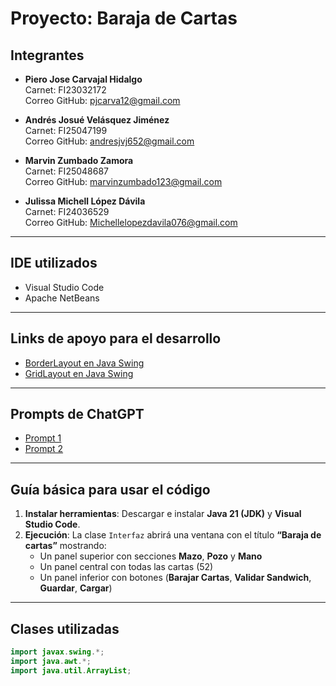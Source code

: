 # Proyecto: Baraja de Cartas

## Integrantes
- **Piero Jose Carvajal Hidalgo**  
  Carnet: FI23032172  
  Correo GitHub: pjcarva12@gmail.com  

- **Andrés Josué Velásquez Jiménez**  
  Carnet: FI25047199  
  Correo GitHub: andresjvj652@gmail.com  

- **Marvin Zumbado Zamora**  
  Carnet: FI25048687  
  Correo GitHub: marvinzumbado123@gmail.com  

- **Julissa Michell López Dávila**  
  Carnet: FI24036529  
  Correo GitHub: Michellelopezdavila076@gmail.com  

---

## IDE utilizados
- Visual Studio Code  
- Apache NetBeans  

---

## Links de apoyo para el desarrollo
- [BorderLayout en Java Swing](https://docs.oracle.com/javase/tutorial/uiswing/layout/border.html)  
- [GridLayout en Java Swing](https://docs.oracle.com/javase/tutorial/uiswing/layout/grid.html)  

---

## Prompts de ChatGPT
- [Prompt 1](https://chatgpt.com/share/68f6c11e-c4a0-800c-ba77-28ff8e3b7a3f)  
- [Prompt 2](https://chatgpt.com/share/68f6c332-3c58-800c-9d83-b144db9376bc)  

---

## Guía básica para usar el código
1. **Instalar herramientas**: Descargar e instalar **Java 21 (JDK)** y **Visual Studio Code**.  
2. **Ejecución**: La clase `Interfaz` abrirá una ventana con el título **“Baraja de cartas”** mostrando:  
   - Un panel superior con secciones **Mazo**, **Pozo** y **Mano**  
   - Un panel central con todas las cartas (52)  
   - Un panel inferior con botones (**Barajar Cartas**, **Validar Sandwich**, **Guardar**, **Cargar**)  

---

## Clases utilizadas
```java
import javax.swing.*; 
import java.awt.*;   
import java.util.ArrayList;
